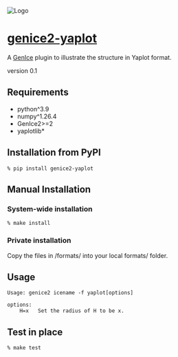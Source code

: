 ![Logo](https://raw.githubusercontent.com/vitroid/GenIce/develop/logo/genice-v0.png)

# [genice2-yaplot](https://github.com/genice-dev/genice2-yaplot)

A [GenIce](https://github.com/vitroid/GenIce) plugin to illustrate the structure in Yaplot format.

version 0.1

## Requirements

* python^3.9
* numpy^1.26.4
* GenIce2>=2
* yaplotlib*


## Installation from PyPI

```shell
% pip install genice2-yaplot
```

## Manual Installation

### System-wide installation

```shell
% make install
```

### Private installation

Copy the files in /formats/ into your local formats/ folder.

## Usage
        
    Usage: genice2 icename -f yaplot[options]

    options:
        H=x   Set the radius of H to be x.


## Test in place

```shell
% make test
```
